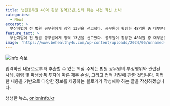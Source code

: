 ```yaml
---
title: 법원공무원 48억 횡령 징역13년…신뢰 훼손 사건 최신 소식!
categories:
  - News
excerpt: >
  부산지법이 전 법원 공무원에게 징역 13년을 선고했다. 공무원이 횡령한 48억원 중 대부분을 파생상품 투자로 손실한 것으로 밝혀졌다. 재판부는 이를 통해 공무원의 사회적 신뢰를 심각하게 훼손했다고 지적했다. 또한, 범행의 규모와 공무원으로서의 책임을 감안하여 중형을 선고했다. A씨는 횡령뿐만 아니라 부정 출급 등 다른 혐의도 받고 있으며, 지난 2월에는 징계를 통해 파면됐다.
feature_text: >
  부산지법이 전 법원 공무원에게 징역 13년을 선고했다. 공무원이 횡령한 48억원 중 대부분을 파생상품 투자로 손실한 것으로 밝혀졌다. 재판부는 이를 통해 공무원의 사회적 신뢰를 심각하게 훼손했다고 지적했다. 또한, 범행의 규모와 공무원으로서의 책임을 감안하여 중형을 선고했다. A씨는 횡령뿐만 아니라 부정 출급 등 다른 혐의도 받고 있으며, 지난 2월에는 징계를 통해 파면됐다.
image: 'https://www.behealthy4u.com/wp-content/uploads/2024/06/unnamed-file.png'
---
```


<p><img src="https://www.behealthy4u.com/wp-content/uploads/2024/06/unnamed-file.png" alt="info 속보" /></p>

<p>입력하신 내용으로부터 추출할 수 있는 핵심 주제는 법원 공무원의 부정행위와 관련된 사례, 횡령 및 파생상품 투자에 따른 재무 손실, 그리고 법적 처벌에 관한 것입니다. 이러한 내용을 기반으로 다양한 정보를 제공하는 블로거가 작성해야 하는 글을 작성하겠습니다.</p>
생생한 뉴스, <a href="https://onioninfo.kr" rel="dofollow">onioninfo.kr</a>


